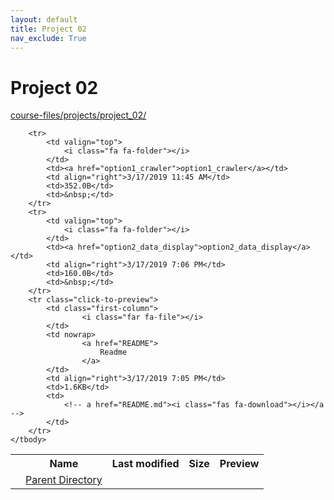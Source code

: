```yaml
---
layout: default
title: Project 02
nav_exclude: True
---
```


# Project 02

[course-files/projects/project_02/](.)

<table class="tbl-files">
    <tbody>
        <tr>
            <th valign="top"></th>
            <th>Name</th>
            <th>Last modified</th>
            <th>Size</th>
            <th>Preview</th>
        </tr>
        <tr>
            <td valign="top">
                <i class="fa fa-folder-open"></i>
            </td>
            <td><a href="../">Parent Directory</a></td>
            <td>&nbsp;</td>
            <td>&nbsp;</td>
            <td>&nbsp;</td>
        </tr>

        <tr>
            <td valign="top">
                <i class="fa fa-folder"></i>
            </td>
            <td><a href="option1_crawler">option1_crawler</a></td>
            <td align="right">3/17/2019 11:45 AM</td>
            <td>352.0B</td>
            <td>&nbsp;</td>
        </tr>
        <tr>
            <td valign="top">
                <i class="fa fa-folder"></i>
            </td>
            <td><a href="option2_data_display">option2_data_display</a></td>
            <td align="right">3/17/2019 7:06 PM</td>
            <td>160.0B</td>
            <td>&nbsp;</td>
        </tr>
        <tr class="click-to-preview">
            <td class="first-column">
                    <i class="far fa-file"></i>
            </td>
            <td nowrap>
                    <a href="README">
                        Readme
                    </a>
            </td>
            <td align="right">3/17/2019 7:05 PM</td>
            <td>1.6KB</td>
            <td>
                <!-- a href="README.md"><i class="fas fa-download"></i></a -->
            </td>
        </tr>
    </tbody>
</table>

